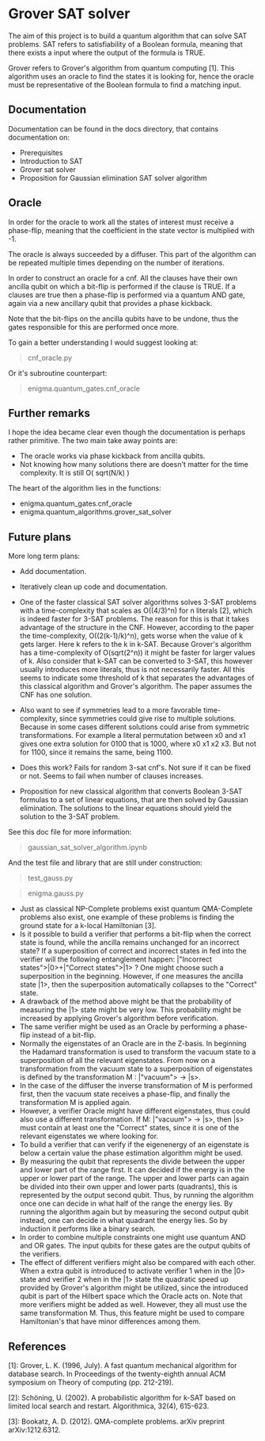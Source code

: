 # Grover SAT solver
The aim of this project is to build a quantum algorithm that can solve SAT problems. SAT refers to satisfiability of a Boolean formula, meaning that there exists a input where the output of the formula is TRUE.

Grover refers to Grover's algorithm from quantum computing [1]. This algorithm uses an oracle to find the states it is looking for, hence the oracle must be representative of the Boolean formula to find a matching input.

## Documentation

Documentation can be found in the docs directory, that contains documentation on:

* Prerequisites
* Introduction to SAT
* Grover sat solver
* Proposition for Gaussian elimination SAT solver algorithm

## Oracle

In order for the oracle to work all the states of interest must receive a phase-flip, meaning that the coefficient in the state vector is multiplied with -1.

The oracle is always succeeded by a diffuser. This part of the algorithm can be repeated multiple times depending on the number of iterations.

In order to construct an oracle for a cnf. All the clauses have their own ancilla qubit on which a bit-flip is performed if the clause is TRUE. If a clauses are true then a phase-flip is performed via a quantum AND gate, again via a new ancillary qubit that provides a phase kickback.

Note that the bit-flips on the ancilla qubits have to be undone, thus the gates responsible for this are performed once more.

To gain a better understanding I would suggest looking at:

> cnf_oracle.py

Or it's subroutine counterpart:

> enigma.quantum_gates.cnf_oracle

## Further remarks

I hope the idea became clear even though the documentation is perhaps rather primitive. The two main take away points are:

* The oracle works via phase kickback from ancilla qubits.
* Not knowing how many solutions there are doesn't matter for the time complexity. It is still O( sqrt(N/k) )

The heart of the algorithm lies in the functions:

* enigma.quantum_gates.cnf_oracle
* enigma.quantum_algorithms.grover_sat_solver

## Future plans

More long term plans:

* Add documentation.
* Iteratively clean up code and documentation.
* One of the faster classical SAT solver algorithms solves 3-SAT problems with a time-complexity that scales as O((4/3)^n) for n literals [2], which is indeed faster for 3-SAT problems. The reason for this is that it takes advantage of the structure in the CNF. However, according to the paper the time-complexity, O((2(k-1)/k)^n), gets worse when the value of k gets larger. Here k refers to the k in k-SAT. Because Grover's algorithm has a time-complexity of O(sqrt(2^n)) it might be faster for larger values of k. Also consider that k-SAT can be converted to 3-SAT, this however usually introduces more literals, thus is not necessarily faster. All this seems to indicate some threshold of k that separates the advantages of this classical algorithm and Grover's algorithm. The paper assumes the CNF has one solution.    
* Also want to see if symmetries lead to a more favorable time-complexity, since symmetries could give rise to multiple solutions. Because in some cases different solutions could arise from symmetric transformations. For example a literal permutation between x0 and x1 gives one extra solution for 0100 that is 1000, where x0 x1 x2 x3. But not for 1100, since it remains the same, being 1100.
* Does this work? Fails for random 3-sat cnf's. Not sure if it can be fixed or not. Seems to fail when number of clauses increases.

* Proposition for new classical algorithm that converts Boolean 3-SAT formulas to a set of linear equations, that are then solved by Gaussian elimination. The solutions to the linear equations should yield the solution to the 3-SAT problem.

See this doc file for more information:

> gaussian_sat_solver_algorithm.ipynb

And the test file and library that are still under construction:

> test_gauss.py

> enigma.gauss.py

* Just as classical NP-Complete problems exist quantum QMA-Complete problems also exist, one example of these problems is finding the ground state for a k-local Hamiltonian [3].
* Is it possible to build a verifier that performs a bit-flip when the correct state is found, while the ancilla remains unchanged for an incorrect state? If a superposition of correct and incorrect states in fed into the verifier will the following entanglement happen: |"Incorrect states">|0>+|"Correct states">|1> ? One might choose such a superposition in the beginning. However, if one measures the ancilla state |1>, then the superposition automatically collapses to the "Correct" state.
* A drawback of the method above might be that the probability of measuring the |1> state might be very low. This probability might be increased by applying Grover's algorithm before verification.
* The same verifier might be used as an Oracle by performing a phase-flip instead of a bit-flip.
* Normally the eigenstates of an Oracle are in the Z-basis. In beginning the Hadamard transformation is used to transform the vacuum state to a superposition of all the relevant eigenstates. From now on a transformation from the vacuum state to a superposition of eigenstates is defined by the transformation M : |"vacuum"> -> |s>.
* In the case of the diffuser the inverse transformation of M is performed first, then the vacuum state receives a phase-flip, and finally the transformation M is applied again.
* However, a verifier Oracle might have different eigenstates, thus could also use a different transformation. If M: |"vacuum"> -> |s>, then |s> must contain at least one the "Correct" states, since it is one of the relevant eigenstates we where looking for.
* To build a verifier that can verify if the eigenenergy of an eigenstate is below a certain value the phase estimation algorithm might be used.
* By measuring the qubit that represents the divide between the upper and lower part of the range first. It can decided if the energy is in the upper or lower part of the range. The upper and lower parts can again be divided into their own upper and lower parts (quadrants), this is represented by the output second qubit. Thus, by running the algorithm once one can decide in what half of the range the energy lies. By running the algorithm again but by measuring the second output qubit instead, one can decide in what quadrant the energy lies. So by induction it performs like a binary search.
* In order to combine multiple constraints one might use quantum AND and OR gates. The input qubits for these gates are the output qubits of the verifiers.
* The effect of different verifiers might also be compared with each other. When a extra qubit is introduced to activate verifier 1 when in the |0> state and verifier 2 when in the |1> state the quadratic speed up provided by Grover's algorithm might be utilized, since the introduced qubit is part of the Hilbert space which the Oracle acts on. Note that more verifiers might be added as well. However, they all must use the same transformation M. Thus, this feature might be used to compare Hamiltonian's that have minor differences among them.

## References

[1]: Grover, L. K. (1996, July). A fast quantum mechanical algorithm for database search. In Proceedings of the twenty-eighth annual ACM symposium on Theory of computing (pp. 212-219).

[2]: Schöning, U. (2002). A probabilistic algorithm for k-SAT based on limited local search and restart. Algorithmica, 32(4), 615-623.

[3]: Bookatz, A. D. (2012). QMA-complete problems. arXiv preprint arXiv:1212.6312.
